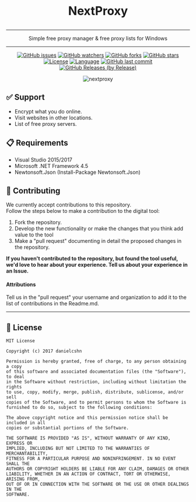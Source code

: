<div align="center">
  <h3 style="font-size: xx-large;"> NextProxy </h3>
  <hr>
  <p>Simple free proxy manager & free proxy lists for Windows</p>
  <hr>
</div>

<div align="center">

[![GitHub issues](https://img.shields.io/bitbucket/issues/danielcshn/nextproxy?style=for-the-badge)](https://github.com/danielcshn/nextproxy/issues)
[![GitHub watchers](https://img.shields.io/github/watchers/danielcshn/nextproxy?style=for-the-badge)](https://github.com/danielcshn/nextproxy/watchers)
[![GitHub forks](https://img.shields.io/github/forks/danielcshn/nextproxy?style=for-the-badge)](https://github.com/danielcshn/nextproxy/fork)
[![GitHub stars](https://img.shields.io/github/stars/danielcshn/nextproxy?style=for-the-badge)](https://github.com/danielcshn/nextproxy/stargazers)
[![License](https://img.shields.io/github/license/danielcshn/nextproxy?style=for-the-badge)](https://github.com/danielcshn/nextproxy/blob/master/LICENSE)
[![Language](https://img.shields.io/github/languages/top/danielcshn/nextproxy?style=for-the-badge)](https://github.com/danielcshn/nextproxy/search?l=visual-basic-.net)
[![GitHub last commit](https://img.shields.io/github/last-commit/danielcshn/nextproxy?style=for-the-badge)](https://github.com/danielcshn/nextproxy/commits/master)
[![GitHub Releases (by Release)](https://img.shields.io/github/downloads/danielcshn/nextproxy/1.0.0.7/total?style=for-the-badge)](https://github.com/danielcshn/nextproxy/releases/tag/1.0.0.7)

</div>

<p align="center">
  <img src="https://raw.githubusercontent.com/danielcshn/nextproxy/master/image/nextproxy.png" title="nextproxy">
</p>

## ✅ Support

- Encrypt what you do online.
- Visit websites in other locations.
- List of free proxy servers.

## 📋 Requirements

* Visual Studio 2015/2017
* Microsoft .NET Framework 4.5
* Newtonsoft.Json (Install-Package Newtonsoft.Json)

## 🤝 Contributing

We currently accept contributions to this repository.<br>Follow the steps below to make a contribution to the digital tool:

1. Fork the repository.
2. Develop the new functionality or make the changes that you think add value to the tool
3. Make a "pull request" documenting in detail the proposed changes in the repository.

**If you haven't contributed to the repository, but found the tool useful, we'd love to hear about your experience. Tell us about your experience in an Issue.**

#### Attributions
Tell us in the "pull request" your username and organization to add it to the list of contributions in the Readme.md.

---

## 📝 License

```
MIT License

Copyright (c) 2017 danielcshn

Permission is hereby granted, free of charge, to any person obtaining a copy
of this software and associated documentation files (the "Software"), to deal
in the Software without restriction, including without limitation the rights
to use, copy, modify, merge, publish, distribute, sublicense, and/or sell
copies of the Software, and to permit persons to whom the Software is
furnished to do so, subject to the following conditions:

The above copyright notice and this permission notice shall be included in all
copies or substantial portions of the Software.

THE SOFTWARE IS PROVIDED "AS IS", WITHOUT WARRANTY OF ANY KIND, EXPRESS OR
IMPLIED, INCLUDING BUT NOT LIMITED TO THE WARRANTIES OF MERCHANTABILITY,
FITNESS FOR A PARTICULAR PURPOSE AND NONINFRINGEMENT. IN NO EVENT SHALL THE
AUTHORS OR COPYRIGHT HOLDERS BE LIABLE FOR ANY CLAIM, DAMAGES OR OTHER
LIABILITY, WHETHER IN AN ACTION OF CONTRACT, TORT OR OTHERWISE, ARISING FROM,
OUT OF OR IN CONNECTION WITH THE SOFTWARE OR THE USE OR OTHER DEALINGS IN THE
SOFTWARE.
```
